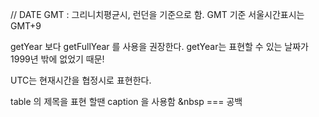 // DATE
GMT : 그리니치평균시, 런던을 기준으로 함.
GMT 기준 서울시간표시는 GMT+9


getYear 보다 getFullYear 를 사용을 권장한다.
getYear는 표현할 수 있는 날짜가 1999년 밖에 없었기 때문!

UTC는 현재시간을 협정시로 표현한다.


table 의 제목을 표현 할땐 caption 을 사용함 
&nbsp === 공백